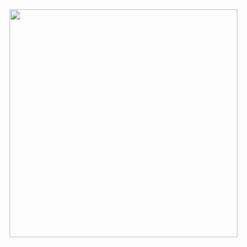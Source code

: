 <img src="https://github.com/zadigg/sunriseset/assets/62830716/5e12be58-896b-4547-a4e3-b1d58485042b" width="400" height="auto">
